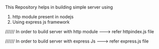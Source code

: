 This Repository helps in building simple server using 
1. http module present in nodejs 
2. Using express js framework

//////
In order to build server with http module ---> refer httpindex.js file


//////
In order to build server with express Js ---> refer express.js file

